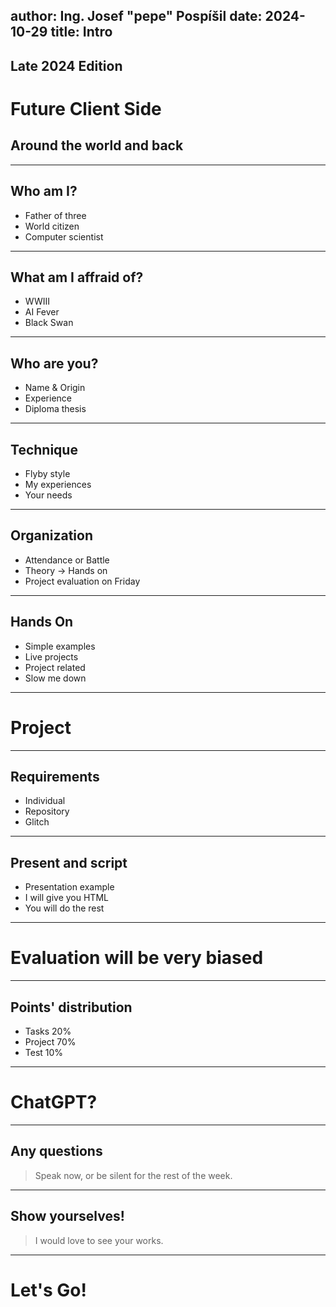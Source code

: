 author: Ing. Josef "pepe" Pospíšil
date: 2024-10-29
title: Intro
---
## Late 2024 Edition
# Future Client Side
## Around the world and back
---
## Who am I?
* Father of three
* World citizen
* Computer scientist
---
## What am I affraid of?
* WWIII
* AI Fever
* Black Swan
---
## Who are you?
* Name & Origin
* Experience
* Diploma thesis
---
## Technique
* Flyby style
* My experiences
* Your needs
---
## Organization
* Attendance or Battle
* Theory -> Hands on
* Project evaluation on Friday
---
## Hands On
* Simple examples
* Live projects
* Project related
* Slow me down
---
# Project
---
## Requirements
* Individual
* Repository
* Glitch
---
## Present and script
* Presentation example
* I will give you HTML
* You will do the rest
---
# Evaluation will be very biased
---
## Points' distribution
* Tasks 20%
* Project 70%
* Test 10%
---
# ChatGPT?
---
## Any questions
> Speak now, or be silent for the rest of the week.
---
## Show yourselves!
> I would love to see your works.
---
# Let's Go!